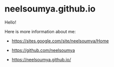 # neelsoumya.github.io

Hello!

Here is more information about me:

* https://sites.google.com/site/neelsoumya/Home

* https://github.com/neelsoumya

* https://neelsoumya.github.io/

